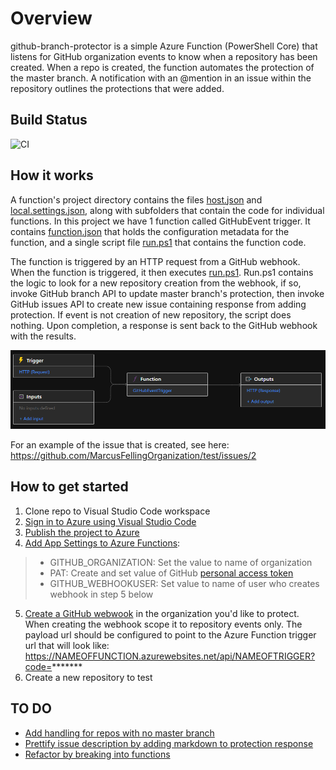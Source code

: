 # Overview

github-branch-protector is a simple Azure Function (PowerShell Core) that listens for GitHub organization events to know when a repository has been created. When a repo is created, the function automates the protection of the master branch. A notification with an @mention in an issue within the repository outlines the protections that were added.

## Build Status
![CI](https://github.com/MarcusFellingOrganization/github-branch-protector/workflows/github-branch-protector/badge.svg)

## How it works
A function's project directory contains the files [host.json](https://docs.microsoft.com/en-us/azure/azure-functions/functions-host-json) and [local.settings.json](https://docs.microsoft.com/en-us/azure/azure-functions/functions-run-local?tabs=windows%2Ccsharp%2Cbash#local-settings-file), along with subfolders that contain the code for individual functions. In this project we have 1 function called GitHubEvent trigger. It contains [function.json](https://github.com/MarcusFellingOrganization/github-branch-protector/blob/master/GitHubEventTrigger/function.json) that holds the configuration metadata for the function, and a single script file [run.ps1](https://github.com/MarcusFellingOrganization/github-branch-protector/blob/master/GitHubEventTrigger/run.ps1) that contains the function code.

The function is triggered by an HTTP request from a GitHub webhook. When the function is triggered, it then executes [run.ps1](https://github.com/MarcusFellingOrganization/github-branch-protector/blob/master/GitHubEventTrigger/run.ps1). Run.ps1 contains the logic to look for a new repository creation from the webhook, if so, invoke GitHub branch API to update master branch's protection, then invoke GitHub issues API to create new issue containing response from adding protection. If event is not creation of new repository, the script does nothing.  Upon completion, a response is sent back to the GitHub webhook with the results.

![AzureFunctionDiagram.PNG](/docs/images/AzureFunctionDiagram.PNG)

For an example of the issue that is created, see here: https://github.com/MarcusFellingOrganization/test/issues/2

## How to get started
1. Clone repo to Visual Studio Code workspace 
2. [Sign in to Azure using Visual Studio Code](https://docs.microsoft.com/en-us/azure/azure-functions/functions-create-first-function-vs-code?pivots=programming-language-powershell#sign-in-to-azure)
3. [Publish the project to Azure](https://docs.microsoft.com/en-us/azure/azure-functions/functions-create-first-function-vs-code?pivots=programming-language-powershell#publish-the-project-to-azure)
4. [Add App Settings to Azure Functions](https://docs.microsoft.com/en-us/azure/azure-functions/functions-how-to-use-azure-function-app-settings): 
>- GITHUB_ORGANIZATION: Set the value to name of organization
>- PAT: Create and set value of GitHub [personal access token](https://help.github.com/en/github/authenticating-to-github/creating-a-personal-access-token-for-the-command-line)
>- GITHUB_WEBHOOKUSER: Set value to name of user who creates webhook in step 5 below
5. [Create a GitHub webwook](https://developer.github.com/webhooks/creating/) in the organization you'd like to protect. When creating the webhook scope it to repository events only. The payload url should be configured to point to the Azure Function trigger url that will look like: https://NAMEOFFUNCTION.azurewebsites.net/api/NAMEOFTRIGGER?code=*******
6. Create a new repository to test

## TO DO
- [Add handling for repos with no master branch](https://github.com/MarcusFellingOrganization/github-branch-protector/issues/2)
- [Prettify issue description by adding markdown to protection response](https://github.com/MarcusFellingOrganization/github-branch-protector/issues/3)
- [Refactor by breaking into functions](https://github.com/MarcusFellingOrganization/github-branch-protector/issues/4)


